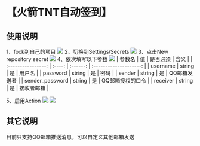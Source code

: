 # 【火箭TNT自动签到】

## 使用说明
1、fock到自己的项目
![](./readmeImages/1.png)
2、切换到Settings\Secrets
![](./readmeImages/2.png)
3、点击New repository secret
![](./readmeImages/3.png)
4、依次填写以下参数
![](./readmeImages/4.png)
|   参数名           |   值   | 是否必须 |          含义          |
| :----------------: | :----: | :------: | :--------------------: |
|  username          | string |    是    |         用户名         |
|  password          | string |    是    |          密码          |
|   sender           | string |    是    |       QQ邮箱发送者     |
| sender\_password   | string |    是    |       QQ邮箱授权的口令 |
|  receiver          | string |    是    |       接收者邮箱       |

5、启用Action
![](./readmeImages/5.png)
![](./readmeImages/5.1.png)
## 其它说明
目前只支持QQ邮箱推送消息，可以自定义其他邮箱发送

